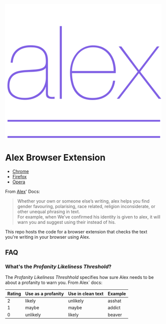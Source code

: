 ![Alex Logo](src/alex_logo.svg)

# Alex Browser Extension

- [Chrome](opjbkpkndiednghhgkilndleehjibpaf)
- [Firefox](https://addons.mozilla.org/en-US/firefox/addon/alex-language/)
- [Opera]()

From [Alex](https://github.com/get-alex/alex)' Docs:

> Whether your own or someone else’s writing, alex helps you find gender favouring, polarising, race related, religion inconsiderate, or other unequal phrasing in text.\
> For example, when We’ve confirmed his identity is given to alex, it will warn you and suggest using their instead of his.

This repo hosts the code for a browser extension that checks the text you're writing in your browser using Alex.

## FAQ

### What's the *Profanity Likeliness Threshold*?
The *Profanity Likeliness Threshhold* specifies how sure Alex needs to be about a profanity to warn you.
From Alex` docs:

| Rating | Use as a profanity | Use in clean text | Example |
| ------ | ------------------ | ----------------- | ------- |
| 2      | likely             | unlikely          | asshat  |
| 1      | maybe              | maybe             | addict  |
| 0      | unlikely           | likely            | beaver  |
